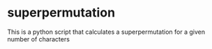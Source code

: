 # superpermutation
This is a python script that calculates a superpermutation for a given number of characters
